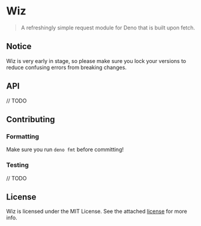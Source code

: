 # Wiz

> A refreshingly simple request module for Deno that is built upon fetch.

## Notice

Wiz is very early in stage, so please make sure you lock your versions to reduce confusing errors from breaking changes.

## API

// TODO

## Contributing

### Formatting

Make sure you run `deno fmt` before committing!

### Testing

// TODO

## License

Wiz is licensed under the MIT License. See the attached [license](./LICENSE) for more info.
